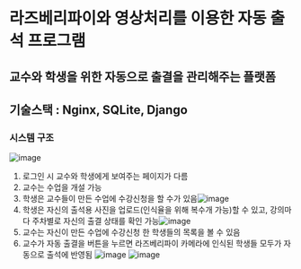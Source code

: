# 라즈베리파이와 영상처리를 이용한 자동 출석 프로그램
## 교수와 학생을 위한 자동으로 출결을 관리해주는 플랫폼 
## 기술스택 : Nginx, SQLite, Django

### 시스템 구조
![image](https://user-images.githubusercontent.com/64186072/169101640-1942c4c2-8be7-40bf-823a-11a7466c7ccf.png)


1. 로그인 시 교수와 학생에게 보여주는 페이지가 다름
2. 교수는 수업을 개설 가능
3. 학생은 교수들이 만든 수업에 수강신청을 할 수가 있음![image](https://user-images.githubusercontent.com/64186072/169102980-57ffda9f-72fa-4489-bba8-a0f001e8c857.png)
4. 학생은 자신의 출석용 사진을 업로드(인식율을 위해 복수개 가능)할 수 있고, 강의마다 주차별로 자신의 출결 상태를 확인 가능![image](https://user-images.githubusercontent.com/64186072/169102956-acf14a8e-8595-4f49-91b4-cd3717970aea.png)
5. 교수는 자신이 만든 수업에 수강신청 한 학생들의 목록을 볼 수 있음
6. 교수가 자동 출결을 버튼을 누르면 라즈베리파이 카메라에 인식된 학생들 모두가 자동으로 출석에 반영됨
![image](https://user-images.githubusercontent.com/64186072/169103733-52eb4f32-e00c-4df9-8a83-38961bb744d9.png)
![image](https://user-images.githubusercontent.com/64186072/169103814-383ea933-74ee-4327-baf9-a37c3ec4a8f8.png)
